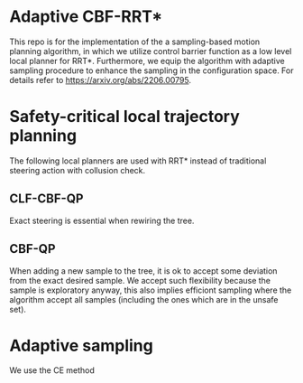 # Adaptive CBF-RRT* 
This repo  is for the implementation of the a sampling-based motion planning algorithm, in which we utilize control barrier function as a low level local planner for RRT*. Furthermore, we equip the algorithm with adaptive sampling procedure to enhance the sampling in the configuration space. For details refer to https://arxiv.org/abs/2206.00795. 

# Safety-critical local trajectory planning 
The following local planners are used with RRT* instead of traditional steering action with collusion check. 
## CLF-CBF-QP 
Exact steering is essential when rewiring the tree. 
## CBF-QP 
When adding a new sample to the tree, it is ok to accept some deviation from the exact desired sample. We accept such flexibility because the sample is exploratory anyway, this also implies efficiont sampling where the algorithm accept all samples (including the ones which are in the unsafe set). 

# Adaptive sampling 
We use the CE method
